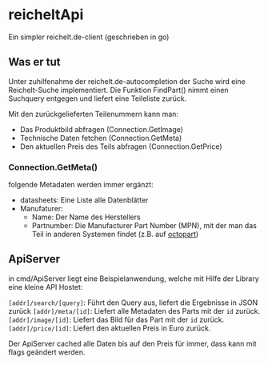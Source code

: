 # reicheltApi
Ein simpler reichelt.de-client (geschrieben in go)

## Was er tut
Unter zuhilfenahme der reichelt.de-autocompletion der Suche wird eine Reichelt-Suche implementiert.
Die Funktion FindPart() nimmt einen Suchquery entgegen und liefert eine Teileliste zurück.

Mit den zurückgelieferten Teilenummern kann man:
- Das Produktbild abfragen (Connection.GetImage)
- Technische Daten fetchen (Connection.GetMeta)
- Den aktuellen Preis des Teils abfragen (Connection.GetPrice)

### Connection.GetMeta()
folgende Metadaten werden immer ergänzt:
- datasheets: Eine Liste alle Datenblätter
- Manufaturer:
  - Name: Der Name des Herstellers
  - Partnumber: Die Manufacturer Part Number (MPN), mit der man das Teil in anderen Systemen findet (z.B. auf [octopart](octopart.com))


## ApiServer
in cmd/ApiServer liegt eine Beispielanwendung, welche mit Hilfe der Library eine kleine API Hostet:

`[addr]/search/[query]`: Führt den Query aus, liefert die Ergebnisse in JSON zurück
`[addr]/meta/[id]`: Liefert alle Metadaten des Parts mit der `id` zurück.
`[addr]/image/[id]`: Liefert das Bild für das Part mit der `id` zurück.
`[addr]/price/[id]`: Liefert den aktuellen Preis in Euro zurück.

Der ApiServer cached alle Daten bis auf den Preis für immer, dass kann mit 
flags geändert werden.
